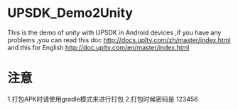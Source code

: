 # UPSDK_Demo2Unity

This is the demo of unity with UPSDK in Android devices ,if you have any problems ,you can read this doc http://docs.upltv.com/zh/master/index.html  and this for English http://doc.upltv.com/en/master/index.html

# 注意
1.打包APK时请使用gradle模式来进行打包
2.打包时候密码是 123456
